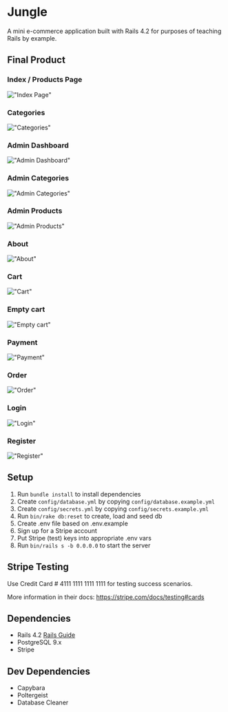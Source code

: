 # Jungle

A mini e-commerce application built with Rails 4.2 for purposes of teaching Rails by example.

## Final Product

### Index / Products Page
!["Index Page"](https://github.com/CamilaRivera/Jungle-Rails/blob/master/docs/index.png?raw=true)
### Categories
!["Categories"](https://github.com/CamilaRivera/Jungle-Rails/blob/master/docs/categories.png?raw=true)
### Admin Dashboard
!["Admin Dashboard"](https://github.com/CamilaRivera/Jungle-Rails/blob/master/docs/dashboard.png?raw=true)
### Admin Categories
!["Admin Categories"](https://github.com/CamilaRivera/Jungle-Rails/blob/master/docs/admincategories.png?raw=true)
### Admin Products
!["Admin Products"](https://github.com/CamilaRivera/Jungle-Rails/blob/master/docs/adminproducts.png?raw=true)
### About
!["About"](https://github.com/CamilaRivera/Jungle-Rails/blob/master/docs/about.png?raw=true)
### Cart
!["Cart"](https://github.com/CamilaRivera/Jungle-Rails/blob/master/docs/cart.png?raw=true)
### Empty cart
!["Empty cart"](https://github.com/CamilaRivera/Jungle-Rails/blob/master/docs/empty.png?raw=true)
### Payment
!["Payment"](https://github.com/CamilaRivera/Jungle-Rails/blob/master/docs/payment.png?raw=true)
### Order
!["Order"](https://github.com/CamilaRivera/Jungle-Rails/blob/master/docs/order.png?raw=true)
### Login
!["Login"](https://github.com/CamilaRivera/Jungle-Rails/blob/master/docs/login.png?raw=true)
### Register
!["Register"](https://github.com/CamilaRivera/Jungle-Rails/blob/master/docs/Signup.png?raw=true)

## Setup

1. Run `bundle install` to install dependencies
2. Create `config/database.yml` by copying `config/database.example.yml`
3. Create `config/secrets.yml` by copying `config/secrets.example.yml`
4. Run `bin/rake db:reset` to create, load and seed db
5. Create .env file based on .env.example
6. Sign up for a Stripe account
7. Put Stripe (test) keys into appropriate .env vars
8. Run `bin/rails s -b 0.0.0.0` to start the server

## Stripe Testing

Use Credit Card # 4111 1111 1111 1111 for testing success scenarios.

More information in their docs: <https://stripe.com/docs/testing#cards>

## Dependencies

* Rails 4.2 [Rails Guide](http://guides.rubyonrails.org/v4.2/)
* PostgreSQL 9.x
* Stripe

## Dev Dependencies

* Capybara
* Poltergeist
* Database Cleaner

